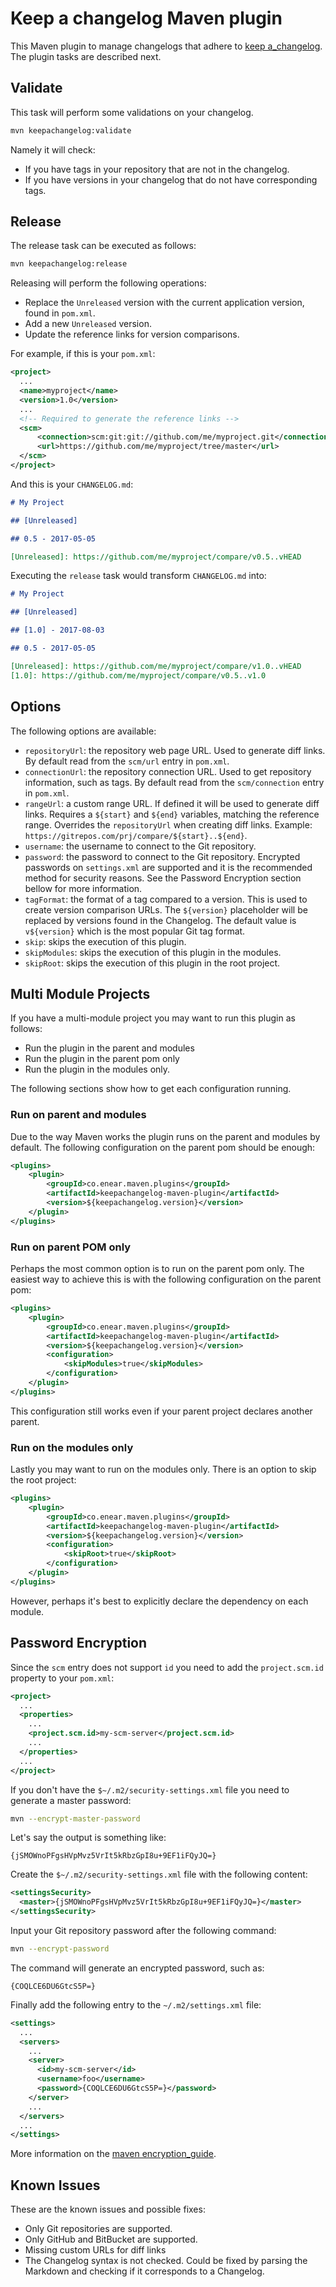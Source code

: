 # Keep a changelog Maven plugin

This Maven plugin to manage changelogs that adhere to [keep a_changelog](http://keepachangelog.com/en/1.0.0/).
The plugin tasks are described next.

## Validate

This task will perform some validations on your changelog.

```bash
mvn keepachangelog:validate
```

Namely it will check:

 * If you have tags in your repository that are not in the changelog.
 * If you have versions in your changelog that do not have corresponding tags.

## Release

The release task can be executed as follows:

```bash
mvn keepachangelog:release
```

Releasing will perform the following operations:

 * Replace the `Unreleased` version with the current application version, found in `pom.xml`.
 * Add a new `Unreleased` version.
 * Update the reference links for version comparisons.

For example, if this is your `pom.xml`:

```xml
<project>
  ...
  <name>myproject</name>
  <version>1.0</version>
  ...
  <!-- Required to generate the reference links -->
  <scm>
      <connection>scm:git:git://github.com/me/myproject.git</connection>
      <url>https://github.com/me/myproject/tree/master</url>
  </scm>
</project>
```

And this is your `CHANGELOG.md`:

```markdown
# My Project

## [Unreleased]

## 0.5 - 2017-05-05

[Unreleased]: https://github.com/me/myproject/compare/v0.5..vHEAD
```

Executing the `release` task would transform `CHANGELOG.md` into:

```markdown
# My Project

## [Unreleased]

## [1.0] - 2017-08-03

## 0.5 - 2017-05-05

[Unreleased]: https://github.com/me/myproject/compare/v1.0..vHEAD
[1.0]: https://github.com/me/myproject/compare/v0.5..v1.0
```

## Options

The following options are available:

 * `repositoryUrl`: the repository web page URL. Used to generate diff links. By default read from the `scm/url` entry
   in `pom.xml`.
 * `connectionUrl`: the repository connection URL. Used to get repository information, such as tags. By default read
   from the `scm/connection` entry in `pom.xml`.
 * `rangeUrl`: a custom range URL. If defined it will be used to generate diff links. Requires a `${start}` and `${end}`
   variables, matching the reference range. Overrides the `repositoryUrl` when creating diff links. Example:
   `https://gitrepos.com/prj/compare/${start}..${end}`. 
 * `username`: the username to connect to the Git repository.
 * `password`: the password to connect to the Git repository. Encrypted passwords on `settings.xml` are supported and
   it is the recommended method for security reasons. See the Password Encryption section bellow for more information.
 * `tagFormat`: the format of a tag compared to a version. This is used to create version comparison URLs. The
   `${version}` placeholder will be replaced by versions found in the Changelog. The default value is `v${version}`
   which is the most popular Git tag format.
 * `skip`: skips the execution of this plugin.
 * `skipModules`: skips the execution of this plugin in the modules.
 * `skipRoot`: skips the execution of this plugin in the root project.
 
## Multi Module Projects

If you have a multi-module project you may want to run this plugin as follows:

- Run the plugin in the parent and modules
- Run the plugin in the parent pom only
- Run the plugin in the modules only.

The following sections show how to get each configuration running.

### Run on parent and modules

Due to the way Maven works the plugin runs on the parent and modules by default. The following configuration on the
parent pom should be enough:

```xml
<plugins>
    <plugin>
        <groupId>co.enear.maven.plugins</groupId>
        <artifactId>keepachangelog-maven-plugin</artifactId>
        <version>${keepachangelog.version}</version>
    </plugin>
</plugins>
```

### Run on parent POM only

Perhaps the most common option is to run on the parent pom only. The easiest way to achieve this is with the following
configuration on the parent pom:

```xml
<plugins>
    <plugin>
        <groupId>co.enear.maven.plugins</groupId>
        <artifactId>keepachangelog-maven-plugin</artifactId>
        <version>${keepachangelog.version}</version>
        <configuration>
            <skipModules>true</skipModules>
        </configuration>
    </plugin>
</plugins>
```

This configuration still works even if your parent project declares another parent. 

### Run on the modules only

Lastly you may want to run on the modules only. There is an option to skip the root project:

```xml
<plugins>
    <plugin>
        <groupId>co.enear.maven.plugins</groupId>
        <artifactId>keepachangelog-maven-plugin</artifactId>
        <version>${keepachangelog.version}</version>
        <configuration>
            <skipRoot>true</skipRoot>
        </configuration>
    </plugin>
</plugins>
```

However, perhaps it's best to explicitly declare the dependency on each module.

## Password Encryption

Since the `scm` entry does not support `id` you need to add the
`project.scm.id` property to your `pom.xml`:

```xml
<project>
  ...
  <properties>
    ...
    <project.scm.id>my-scm-server</project.scm.id>
    ...
  </properties>
  ...
</project>
```

If you don't have the `$~/.m2/security-settings.xml` file you need to generate
a master password: 

```bash
mvn --encrypt-master-password
```

Let's say the output is something like:

```
{jSMOWnoPFgsHVpMvz5VrIt5kRbzGpI8u+9EF1iFQyJQ=}
```

Create the `$~/.m2/security-settings.xml` file with the following content:

```xml
<settingsSecurity>
  <master>{jSMOWnoPFgsHVpMvz5VrIt5kRbzGpI8u+9EF1iFQyJQ=}</master>
</settingsSecurity>
```

Input your Git repository password after the following command:

```bash
mvn --encrypt-password
```

The command will generate an encrypted password, such as:

```
{COQLCE6DU6GtcS5P=}
```

Finally add the following entry to the `~/.m2/settings.xml` file:

```xml
<settings>
  ...
  <servers>
    ...
    <server>
      <id>my-scm-server</id>
      <username>foo</username>
      <password>{COQLCE6DU6GtcS5P=}</password>
    </server>
    ...
  </servers>
  ...
</settings>
```

More information on the [maven encryption_guide](https://maven.apache.org/guides/mini/guide-encryption.html).

## Known Issues

These are the known issues and possible fixes:

 * Only Git repositories are supported.
 * Only GitHub and BitBucket are supported.
 * Missing custom URLs for diff links
 * The Changelog syntax is not checked. Could be fixed by parsing the Markdown and checking if it corresponds to a
   Changelog.
